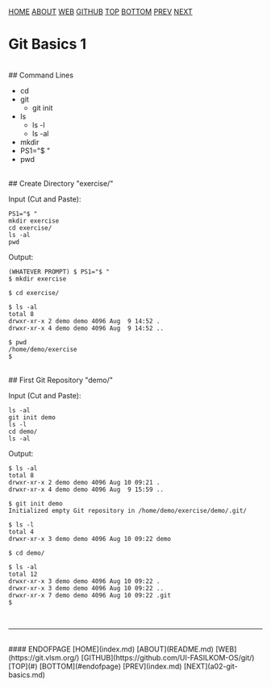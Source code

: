 ---
---

[HOME](index.md)
[ABOUT](README.md)
[WEB](https://git.vlsm.org/)
[GITHUB](https://github.com/UI-FASILKOM-OS/git/)
[TOP](#)
[BOTTOM](#endofpage)
[PREV](index.md)
[NEXT](a02-git-basics.md)

# Git Basics 1

<br>
## Command Lines

* cd
* git
   * git init
* ls
   * ls -l
   * ls -al
* mkdir
* PS1="$ "
* pwd


<br>
## Create Directory "exercise/"

Input (Cut and Paste):
```
PS1="$ "
mkdir exercise
cd exercise/
ls -al
pwd
```

Output:
```
(WHATEVER PROMPT) $ PS1="$ "
$ mkdir exercise

$ cd exercise/

$ ls -al
total 8
drwxr-xr-x 2 demo demo 4096 Aug  9 14:52 .
drwxr-xr-x 4 demo demo 4096 Aug  9 14:52 ..

$ pwd
/home/demo/exercise
$
```

<br>
## First Git Repository "demo/"

Input (Cut and Paste):
```
ls -al
git init demo
ls -l
cd demo/
ls -al
```

Output:
```
$ ls -al
total 8
drwxr-xr-x 2 demo demo 4096 Aug 10 09:21 .
drwxr-xr-x 4 demo demo 4096 Aug  9 15:59 ..

$ git init demo
Initialized empty Git repository in /home/demo/exercise/demo/.git/

$ ls -l
total 4
drwxr-xr-x 3 demo demo 4096 Aug 10 09:22 demo

$ cd demo/

$ ls -al
total 12
drwxr-xr-x 3 demo demo 4096 Aug 10 09:22 .
drwxr-xr-x 3 demo demo 4096 Aug 10 09:22 ..
drwxr-xr-x 7 demo demo 4096 Aug 10 09:22 .git
$ 
```

<br>
<hr>
<br>
#### ENDOFPAGE
[HOME](index.md)
[ABOUT](README.md)
[WEB](https://git.vlsm.org/)
[GITHUB](https://github.com/UI-FASILKOM-OS/git/)
[TOP](#)
[BOTTOM](#endofpage)
[PREV](index.md)
[NEXT](a02-git-basics.md)
<br>

